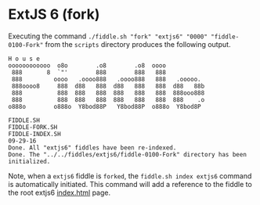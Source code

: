 ExtJS 6 (fork)
======

Executing the command `./fiddle.sh "fork" "extjs6" "0000" "fiddle-0100-Fork"` from the `scripts` directory produces
the following output.


    H o u s e
    oooooooooooo  o8o        .o8        .o8  oooo
     888       8  `"'        888        888   888
     888         oooo   .oooo888   .oooo888   888   .ooooo.
     888oooo8     888  d88   888  d88   888   888  d88   88b
     888          888  888   888  888   888   888  888ooo888
     888          888  888   888  888   888   888  888    .o
    o888o        o888o  Y8bod88P   Y8bod88P  o888o  Y8bod8P
    
    FIDDLE.SH
    FIDDLE-FORK.SH
    FIDDLE-INDEX.SH
    09-29-16
    Done. All "extjs6" fiddles have been re-indexed.
    Done. The "../../fiddles/extjs6/fiddle-0100-Fork" directory has been initialized.


Note, when a `extjs6` fiddle is `forked`, the `fiddle.sh index extjs6` command is automatically initiated.  This 
command will add a reference to the fiddle to the root extjs6 [index.html](index.html) page.



